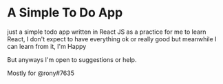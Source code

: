 # A Simple To Do App

just a simple todo app written in React JS as a practice for me to learn React, I don't expect to have everything ok or really good but meanwhile I can learn from it, I'm Happy

But anyways I'm open to suggestions or help.

Mostly for @rony#7635
